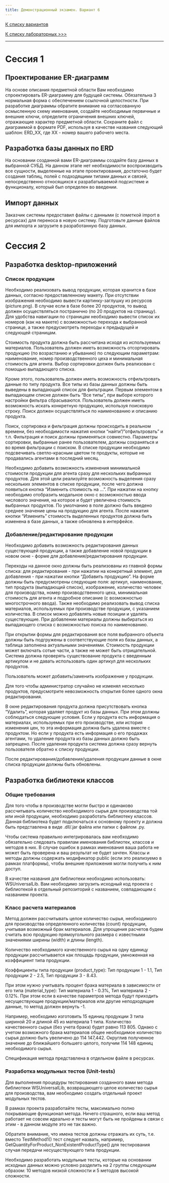 ```yaml
---
title: Демонстрационный экзамен. Вариант 6
---
```


[К списку вариантов](demo-exam.md)

[К списку лабораторных >>>](../../../README.md)

---

# Сессия 1

## Проектирование ER-диаграмм

На основе описания предметной области Вам необходимо спроектировать ER-диаграмму для будущей
системы. Обязательна 3 нормальная форма с обеспечением ссылочной целостности. При разработке
диаграммы обратите внимание на согласованную осмысленную схему именования, создайте
необходимые первичные и внешние ключи, определите ограничения внешних ключей, отражающие
характер предметной области. Сохраните файл с диаграммой в формате PDF, используя в качестве
названия следующий шаблон: ERD_XX, где XX - номер вашего рабочего места.

## Разработка базы данных по ERD

На основании созданной вами ER-диаграммы создайте базу данных в выбранной СУБД. На данном этапе
нет необходимости воспроизводить все сущности, выделенные на этапе проектирования, достаточно
будет создания таблиц, полей с подходящими типами данных и связей, непосредственно относящихся к
разрабатываемой подсистеме и функционалу, который был определен во введении.

## Импорт данных

Заказчик системы предоставил файлы с данными (с пометкой import в ресурсах) для переноса в новую
систему. Подготовьте данные файлов для импорта и загрузите в разработанную базу данных.

# Сессия 2

## Разработка desktop-приложений

### Список продукции

Необходимо реализовать вывод продукции, которая хранится в базе данных, согласно предоставленному
макету. При отсутствии изображения необходимо вывести картинку-заглушку из ресурсов (picture.png).
В случае если в базе более 20 продуктов, то вывод должен осуществляться постранично (по 20 продуктов
на страницу). Для удобства навигации по страницам необходимо вывести список их номеров (как на
макете) с возможностью перехода к выбранной странице, а также предусмотреть переходы к
предыдущей и следующей страницам.

Стоимость продукта должна быть рассчитана исходя из используемых материалов.
Пользователь должен иметь возможность отсортировать продукцию (по возрастанию и убыванию) по
следующим параметрам: наименование, номер производственного цеха и минимальная стоимость для
агента. Выбор сортировки должен быть реализован с помощью выпадающего списка.

Кроме этого, пользователь должен иметь возможность отфильтровать данные по типу продукта. Все типы
из базы данных должны быть выведены в выпадающий список для фильтрации. Первым элементом в
выпадающем списке должен быть “Все типы”, при выборе которого настройки фильтра сбрасываются.
Пользователь должен иметь возможность искать конкретную продукцию, используя поисковую строку.
Поиск должен осуществляться по наименованию и описанию продукта.

Поиск, сортировка и фильтрация должны происходить в реальном времени, без необходимости нажатия
кнопки “найти”/”отфильтровать” и т.п. Фильтрация и поиск должны применяться совместно. Параметры
сортировки, выбранные ранее пользователем, должны сохраняться и во время фильтрации с поиском.
В списке продукции необходимо подсвечивать светло-красным цветом те продукты, которые не
продавались агентами в последний месяц.

Необходимо добавить возможность изменения минимальной стоимости продукции для агента сразу для
нескольких выбранных продуктов. Для этой цели реализуйте возможность выделения сразу нескольких
элементов в списке продукции, после чего должна появиться кнопка “Изменить стоимость на ...”. При
нажатии на кнопку необходимо отобразить модальное окно с возможностью ввода числового значения,
на которое и будет увеличена стоимость выбранных продуктов. По умолчанию в поле должно быть
введено среднее значение цены на продукцию для агента. После нажатия кнопки “Изменить” стоимость
выделенных продуктов должна быть изменена в базе данных, а также обновлена в интерфейсе.

### Добавление/редактирование продукции

Необходимо добавить возможность редактирования данных существующей продукции, а также
добавление новой продукции в новом окне - форме для добавления/редактирования продукции.

Переходы на данное окно должны быть реализованы из главной формы списка: для редактирования - при
нажатии на конкретный элемент, для добавления - при нажатии кнопки “Добавить продукцию”.
На форме должны быть предусмотрены следующие поля: артикул, наименование, тип продукта
(выпадающий список), изображение, количество человек для производства, номер производственного
цеха, минимальная стоимость для агента и подробное описание (с возможностью многострочного ввода).
Также необходимо реализовать вывод списка материалов, используемых при производстве продукции, с
указанием количества. В список можно добавлять новые позиции и удалять существующие. При
добавлении материалы должны выбираться из выпадающего списка с возможностью поиска по
наименованию.

При открытии формы для редактирования все поля выбранного объекта должны быть подгружены в
соответствующие поля из базы данных, а таблица заполнена актуальными значениями.
Стоимость продукции может включать сотые части, а также не может быть отрицательной. Система
должна проверять существование продукта с введенным артикулом и не давать использовать один
артикул для нескольких продуктов.

Пользователь может добавить/заменить изображение у продукции.

Для того чтобы администратор случайно не изменял несколько продуктов, предусмотрите невозможность
открытия более одного окна редактирования.

В окне редактирования продукта должна присутствовать кнопка “Удалить”, которая удаляет продукт из
базы данных. При этом должны соблюдаться следующие условия. Если у продукта есть информация о
материалах, используемых при его производстве, или история изменения цен, то эта информация должна
быть удалена вместе с продуктом. Но если у продукта есть информация о его продажах агентами, то
удаление продукта из базы данных должно быть запрещено. После удаления продукта система должна
сразу вернуть пользователя обратно к списку продукции.

После редактирования/добавления/удаления продукции данные в окне списка продукции должны быть
обновлены.

## Разработка библиотеки классов

### Общие требования

Для того чтобы в производстве могли быстро и одинаково рассчитывать количество необходимого сырья
для производства той или иной продукции, необходимо разработать библиотеку классов.
Данная библиотека будет подключаться к основному проекту и должна быть представлена в виде .dll/.jar
файла или папки с файлом .py.

Чтобы система правильно интегрировалась вам необходимо обязательно следовать правилам
именования библиотек, классов и методов в них. В случае ошибок в рамках именования ваша работа не
может быть проверена и ваш результат не будет зачтен. Классы и методы должны содержать
модификатор public (если это реализуемо в рамках платформы), чтобы внешние приложения могли
получить к ним доступ.

В качестве названия для библиотеки необходимо использовать: WSUniversalLib. Вам необходимо
загрузить исходный код проекта с библиотекой в отдельный репозиторий с названием, совпадающим с
названием проекта.

### Класс расчета материалов

Метод должен рассчитывать целое количество сырья, необходимого для производства определенного
количества (count) продукции, учитывая возможный брак материалов. Для упрощения расчетов будем
считать всю продукцию прямоугольного размера с известными значениями ширины (width) и длины
(length).

Количество необходимого качественного сырья на одну единицу продукции рассчитывается как площадь
продукции, умноженная на коэффициент типа продукции.

Коэффициенты типа продукции (product_type):
Тип продукции 1 - 1.1,
Тип продукции 2 - 2.5,
Тип продукции 3 - 8.43.

При этом нужно учитывать процент брака материала в зависимости от его типа (material_type):
Тип материала 1 - 0.3%,
Тип материала 2 - 0.12%.
При этом если в качестве параметров метода будут приходить несуществующие
продукции/материалов или другие неподходящие данные, то метод должен вернуть -1.

Например, необходимо изготовить 15 единиц продукции 3 типа шириной 20 и длиной 45 из материала 1
типа. Количество качественного сырья (без учета брака) будет равно 113 805. Однако с учетом возможного
брака материалов общее необходимое количество сырья должно быть увеличено до 114 147,442.
Округлив полученное значение до ближайшего большего целого, получим 114 148 единиц необходимого
сырья.

Спецификация метода представлена в отдельном файле в ресурсах.

### Разработка модульных тестов (Unit-tests)

Для выполнения процедуры тестирования созданного вами метода библиотеки WSUniversalLib,
возвращающего целое количество сырья для производства, вам необходимо создать отдельный проект
модульных тестов.

В рамках проекта разработайте тесты, максимально полно покрывающие функционал метода. Ничего
страшного, если ваш метод работает не совсем идеально и тесты могут быть не пройдены в связи с этим -
в данном модуле это не так важно.

Обратите внимание, что имена тестов должны отражать их суть, т.е. вместо TestMethod1() тест следует
назвать, например, GetQuantityForProduct_NonExistentProductType() для тестирования случая передачи
несуществующего типа продукции.

Необходимо разработать модульные тесты, которые на основании исходных данных можно условно
разделить на 2 группы следующим образом: 10 методов низкой сложности и 5 методов высокой
сложности.
